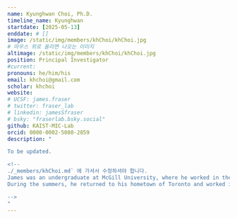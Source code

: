 ```yaml
---
name: Kyunghwan Choi, Ph.D.
timeline_name: Kyunghwan
startdate: [2025-05-13]
enddate: # []
image: /static/img/members/khChoi/khChoi.jpg
# 마우스 위로 올리면 나오는 이미지
altimage: /static/img/members/khChoi/khChoi.jpg
position: Principal Investigator
#current:
pronouns: he/him/his
email: khchoi@gmail.com
scholar: khchoi
website:
# UCSF: james.fraser
# twitter: fraser_lab
# linkedin: jamesSfraser
# bsky: "fraserlab.bsky.social"
github: KAIST-MIC-Lab
orcid: 0000-0002-5080-2859
description: "

To be updated.

<!-- 
./_members/khChoi.md` 에 가셔서 수정하셔야 합니다.
James was an undergraduate at McGill University, where he worked in the lab of [Dr. Francois Fagotto](https://www.crbm.cnrs.fr/team/morphogenesis/?lang=en) on [Xenopus developmental biology](/publications#20974811).
During the summers, he returned to his hometown of Toronto and worked in [Dr. Alan Davidson's lab](http://individual.utoronto.ca/Davidsonlab/) on TetR repressor biophysics and [bacteriophage genomics](/publications#16631788).

-->
"
---
```

